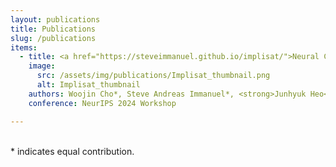 ```yaml
---
layout: publications
title: Publications
slug: /publications
items:
  - title: <a href="https://steveimmanuel.github.io/implisat/">Neural Compression for Multispectral Satellite Images</a>
    image:
      src: /assets/img/publications/Implisat_thumbnail.png
      alt: Implisat_thumbnail
    authors: Woojin Cho*, Steve Andreas Immanuel*, <strong>Junhyuk Heo</strong>, Darongsae Kwon
    conference: NeurIPS 2024 Workshop

---
```

<br />
* indicates equal contribution.
<br />